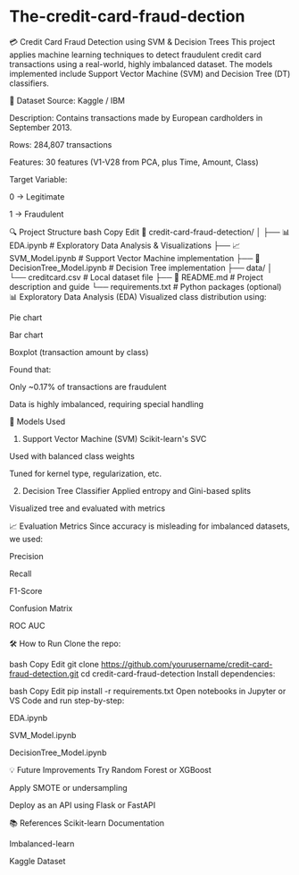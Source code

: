 # The-credit-card-fraud-dection

💳 Credit Card Fraud Detection using SVM & Decision Trees
This project applies machine learning techniques to detect fraudulent credit card transactions using a real-world, highly imbalanced dataset. The models implemented include Support Vector Machine (SVM) and Decision Tree (DT) classifiers.

📂 Dataset
Source: Kaggle / IBM

Description: Contains transactions made by European cardholders in September 2013.

Rows: 284,807 transactions

Features: 30 features (V1-V28 from PCA, plus Time, Amount, Class)

Target Variable:

0 → Legitimate

1 → Fraudulent

🔍 Project Structure
bash
Copy
Edit
📁 credit-card-fraud-detection/
│
├── 📊 EDA.ipynb                # Exploratory Data Analysis & Visualizations
├── 📈 SVM_Model.ipynb          # Support Vector Machine implementation
├── 🌳 DecisionTree_Model.ipynb # Decision Tree implementation
├── data/
│   └── creditcard.csv          # Local dataset file
├── 📄 README.md                # Project description and guide
└── requirements.txt            # Python packages (optional)
📊 Exploratory Data Analysis (EDA)
Visualized class distribution using:

Pie chart

Bar chart

Boxplot (transaction amount by class)

Found that:

Only ~0.17% of transactions are fraudulent

Data is highly imbalanced, requiring special handling

🧠 Models Used
1. Support Vector Machine (SVM)
Scikit-learn's SVC

Used with balanced class weights

Tuned for kernel type, regularization, etc.

2. Decision Tree Classifier
Applied entropy and Gini-based splits

Visualized tree and evaluated with metrics

📈 Evaluation Metrics
Since accuracy is misleading for imbalanced datasets, we used:

Precision

Recall

F1-Score

Confusion Matrix

ROC AUC

🛠 How to Run
Clone the repo:

bash
Copy
Edit
git clone https://github.com/yourusername/credit-card-fraud-detection.git
cd credit-card-fraud-detection
Install dependencies:

bash
Copy
Edit
pip install -r requirements.txt
Open notebooks in Jupyter or VS Code and run step-by-step:

EDA.ipynb

SVM_Model.ipynb

DecisionTree_Model.ipynb

💡 Future Improvements
Try Random Forest or XGBoost

Apply SMOTE or undersampling

Deploy as an API using Flask or FastAPI

📚 References
Scikit-learn Documentation

Imbalanced-learn

Kaggle Dataset

